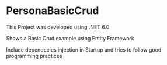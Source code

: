 # PersonaBasicCrud

This Project was developed using .NET 6.0 

Shows a Basic Crud example using Entity Framework

Include dependecies injection in Startup and tries to follow good programming practices
